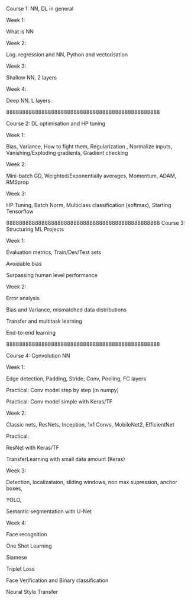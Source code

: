 Course 1: NN, DL in general

Week 1:

What is NN

Week 2:

Log. regression and NN, Python and vectorisation

Week 3:

Shallow NN, 2 layers

Week 4:

Deep NN, L layers


888888888888888888888888888888888888888888888888

Course 2: DL optimisation and HP tuning

Week 1:

Bias, Variance, How to fight them, Regularization , Normalize inputs, 
Vanishing/Exploding gradients, Gradient checking

Week 2:

Mini-batch GD, Weighted/Exponentially averages, Momentum, ADAM, RMSprop

Week 3:

HP Tuning, Batch Norm, Multiclass classification (softmax), Starting Tensorflow


888888888888888888888888888888888888888888888888
Course 3: Structuring ML Projects

Week 1:

Evaluation metrics, Train/Dev/Test sets

Avoidable bias

Surpassing human level performance


Week 2:

Error analysis

Bias and Variance, mismatched data distributions

Transfer and multitask learning

End-to-end learning




888888888888888888888888888888888888888888888888

Course 4: Convolution NN

Week 1:

Edge detection, Padding, Stride; Conv, Pooling, FC layers

Practical: Conv model step by step (in numpy)

Practical: Conv model simple with Keras/TF

Week 2:

Classic nets, ResNets, Inception, 1x1 Convs, MobileNet2, EfficientNet

Practical: 

ResNet with Keras/TF

TransferLearning with small data amount (Keras)

Week 3:

Detection, localizataion, sliding windows, non max supression, anchor boxes, 

YOLO, 

Semantic segmentation with U-Net

Week 4:

Face recognition

One Shot Learning

Siamese

Triplet Loss

Face Verification and Binary classification

Neural Style Transfer




